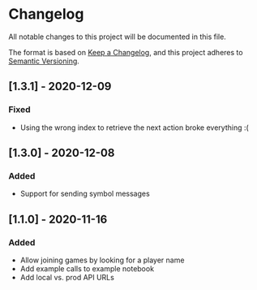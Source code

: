 # Changelog
All notable changes to this project will be documented in this file.

The format is based on [Keep a Changelog](https://keepachangelog.com/en/1.0.0/),
and this project adheres to [Semantic Versioning](https://semver.org/spec/v2.0.0.html).

## [1.3.1] - 2020-12-09
### Fixed
- Using the wrong index to retrieve the next action broke everything :(

## [1.3.0] - 2020-12-08
### Added
- Support for sending symbol messages

## [1.1.0] - 2020-11-16
### Added
- Allow joining games by looking for a player name
- Add example calls to example notebook
- Add local vs. prod API URLs

